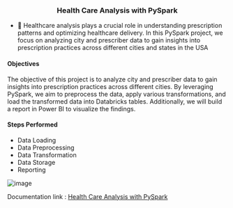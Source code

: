 <h3 align="center">Health Care Analysis with PySpark</h3>

- 🔭 Healthcare analysis plays a crucial role in understanding prescription patterns and optimizing healthcare delivery. In this PySpark project, we focus on analyzing city and prescriber data to gain insights into prescription practices across different cities and states in the USA

<h4 align="left"><strong>Objectives</strong></h4>
The objective of this project is to analyze city and prescriber data to gain insights into prescription practices across different cities. By leveraging PySpark, we aim to preprocess the data, apply various transformations, and load the transformed data into Databricks tables. Additionally, we will build a report in Power BI to visualize the findings.

<h4 align="left"><strong>Steps Performed</strong></h4>

- Data Loading
- Data Preprocessing 
- Data Transformation 
- Data Storage 
- Reporting 

![image](https://github.com/javiizz/SparkProjects-Healthcare_Analysis/assets/163339387/14a025b7-eb02-41b8-a45d-024631596658)

Documentation link : [Health Care Analysis with PySpark](https://github.com/javiizz/SparkProjects-Healthcare_Analysis/blob/main/Documents/Health%20Care%20Analysis%20with%20PySpark.pdf)
